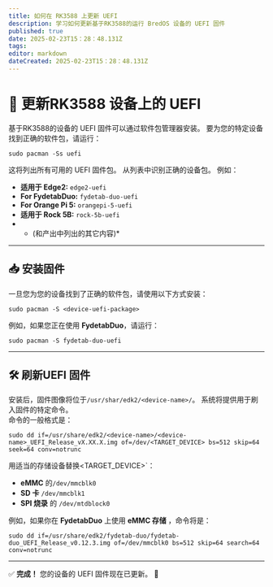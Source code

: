 ```yaml
---
title: 如何在 RK3588 上更新 UEFI
description: 学习如何更新基于RK3588的运行 BredOS 设备的 UEFI 固件
published: true
date: 2025-02-23T15：28：48.131Z
tags:
editor: markdown
dateCreated: 2025-02-23T15：28：48.131Z
---
```


# 🔄 更新RK3588 设备上的 UEFI

基于RK3588的设备的 UEFI 固件可以通过软件包管理器安装。 要为您的特定设备找到正确的软件包，请运行：

```
sudo pacman -Ss uefi
```

这将列出所有可用的 UEFI 固件包。 从列表中识别正确的设备包。 例如：

- **适用于 Edge2:** `edge2-uefi`
- **For FydetabDuo:** `fydetab-duo-uefi`
- **For Orange Pi 5:** `orangepi-5-uefi`
- **适用于 Rock 5B:** `rock-5b-uefi`
- - (和产出中列出的其它内容)\*

---

## 📥 安装固件

一旦您为您的设备找到了正确的软件包，请使用以下方式安装：

```
sudo pacman -S <device-uefi-package>
```

例如，如果您正在使用 **FydetabDuo**，请运行：

```
sudo pacman -S fydetab-duo-uefi
```

---

## 🛠️ 刷新UEFI 固件

安装后，固件图像将位于`/usr/shar/edk2/<device-name>/`。 系统将提供用于刷入固件的特定命令。\
命令的一般格式是：

```
sudo dd if=/usr/share/edk2/<device-name>/<device-name>_UEFI_Release_vX.XX.X.img of=/dev/<TARGET_DEVICE> bs=512 skip=64 seek=64 conv=notrunc
```

用适当的存储设备替换<TARGET_DEVICE>\`：

- **eMMC** 的`/dev/mmcblk0`
- **SD 卡** `/dev/mmcblk1`
- **SPI 烧录** 的 `/dev/mtdblock0`

例如，如果你在 **FydetabDuo** 上使用 **eMMC 存储** ，命令将是：

```
sudo dd if=/usr/share/edk2/fydetab-duo/fydetab-duo_UEFI_Release_v0.12.3.img of=/dev/mmcblk0 bs=512 skip=64 search=64 conv=notrunc
```

---

✅ **完成！** 您的设备的 UEFI 固件现在已更新。 🚀
